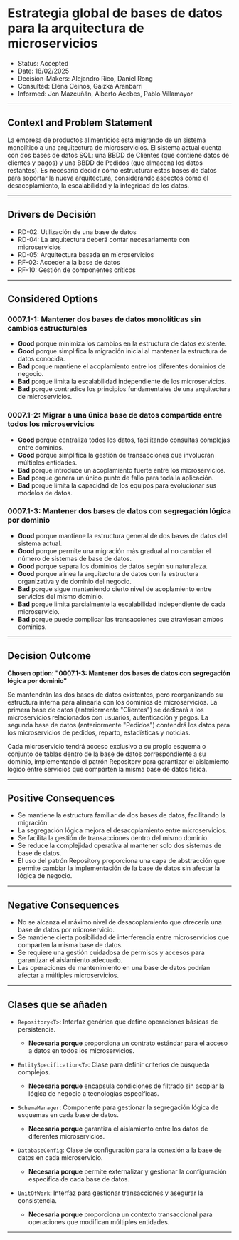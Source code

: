 # Estrategia global de bases de datos para la arquitectura de microservicios
* Status: Accepted
* Date: 18/02/2025
* Decision-Makers: Alejandro Rico, Daniel Rong
* Consulted: Elena Ceinos, Gaizka Aranbarri
* Informed: Jon Mazcuñán, Alberto Acebes, Pablo Villamayor
---

## Context and Problem Statement

La empresa de productos alimenticios está migrando de un sistema monolítico a una arquitectura de microservicios. El sistema actual cuenta con dos bases de datos SQL: una BBDD de Clientes (que contiene datos de clientes y pagos) y una BBDD de Pedidos (que almacena los datos restantes). Es necesario decidir cómo estructurar estas bases de datos para soportar la nueva arquitectura, considerando aspectos como el desacoplamiento, la escalabilidad y la integridad de los datos.

---

## Drivers de Decisión

* RD-02: Utilización de una base de datos
* RD-04: La arquitectura deberá contar necesariamente con microservicios
* RD-05: Arquitectura basada en microservicios
* RF-02: Acceder a la base de datos
* RF-10: Gestión de componentes críticos

---

## Considered Options

### 0007.1-1: Mantener dos bases de datos monolíticas sin cambios estructurales
* **Good** porque minimiza los cambios en la estructura de datos existente.
* **Good** porque simplifica la migración inicial al mantener la estructura de datos conocida.
* **Bad** porque mantiene el acoplamiento entre los diferentes dominios de negocio.
* **Bad** porque limita la escalabilidad independiente de los microservicios.
* **Bad** porque contradice los principios fundamentales de una arquitectura de microservicios.

### 0007.1-2: Migrar a una única base de datos compartida entre todos los microservicios
* **Good** porque centraliza todos los datos, facilitando consultas complejas entre dominios.
* **Good** porque simplifica la gestión de transacciones que involucran múltiples entidades.
* **Bad** porque introduce un acoplamiento fuerte entre los microservicios.
* **Bad** porque genera un único punto de fallo para toda la aplicación.
* **Bad** porque limita la capacidad de los equipos para evolucionar sus modelos de datos.

### 0007.1-3: Mantener dos bases de datos con segregación lógica por dominio
* **Good** porque mantiene la estructura general de dos bases de datos del sistema actual.
* **Good** porque permite una migración más gradual al no cambiar el número de sistemas de base de datos.
* **Good** porque separa los dominios de datos según su naturaleza.
* **Good** porque alinea la arquitectura de datos con la estructura organizativa y de dominio del negocio.
* **Bad** porque sigue manteniendo cierto nivel de acoplamiento entre servicios del mismo dominio.
* **Bad** porque limita parcialmente la escalabilidad independiente de cada microservicio.
* **Bad** porque puede complicar las transacciones que atraviesan ambos dominios.

---

## Decision Outcome

**Chosen option: "0007.1-3: Mantener dos bases de datos con segregación lógica por dominio"**

Se mantendrán las dos bases de datos existentes, pero reorganizando su estructura interna para alinearla con los dominios de microservicios. La primera base de datos (anteriormente "Clientes") se dedicará a los microservicios relacionados con usuarios, autenticación y pagos. La segunda base de datos (anteriormente "Pedidos") contendrá los datos para los microservicios de pedidos, reparto, estadísticas y noticias.

Cada microservicio tendrá acceso exclusivo a su propio esquema o conjunto de tablas dentro de la base de datos correspondiente a su dominio, implementando el patrón Repository para garantizar el aislamiento lógico entre servicios que comparten la misma base de datos física.


---

## Positive Consequences

* Se mantiene la estructura familiar de dos bases de datos, facilitando la migración.
* La segregación lógica mejora el desacoplamiento entre microservicios.
* Se facilita la gestión de transacciones dentro del mismo dominio.
* Se reduce la complejidad operativa al mantener solo dos sistemas de base de datos.
* El uso del patrón Repository proporciona una capa de abstracción que permite cambiar la implementación de la base de datos sin afectar la lógica de negocio.

---

## Negative Consequences

* No se alcanza el máximo nivel de desacoplamiento que ofrecería una base de datos por microservicio.
* Se mantiene cierta posibilidad de interferencia entre microservicios que comparten la misma base de datos.
* Se requiere una gestión cuidadosa de permisos y accesos para garantizar el aislamiento adecuado.
* Las operaciones de mantenimiento en una base de datos podrían afectar a múltiples microservicios.

---

## Clases que se añaden

- `Repository<T>`: Interfaz genérica que define operaciones básicas de persistencia.
  - **Necesaria porque** proporciona un contrato estándar para el acceso a datos en todos los microservicios.

- `EntitySpecification<T>`: Clase para definir criterios de búsqueda complejos.
  - **Necesaria porque** encapsula condiciones de filtrado sin acoplar la lógica de negocio a tecnologías específicas.

- `SchemaManager`: Componente para gestionar la segregación lógica de esquemas en cada base de datos.
  - **Necesaria porque** garantiza el aislamiento entre los datos de diferentes microservicios.

- `DatabaseConfig`: Clase de configuración para la conexión a la base de datos en cada microservicio.
  - **Necesaria porque** permite externalizar y gestionar la configuración específica de cada base de datos.

- `UnitOfWork`: Interfaz para gestionar transacciones y asegurar la consistencia.
  - **Necesaria porque** proporciona un contexto transaccional para operaciones que modifican múltiples entidades.

---